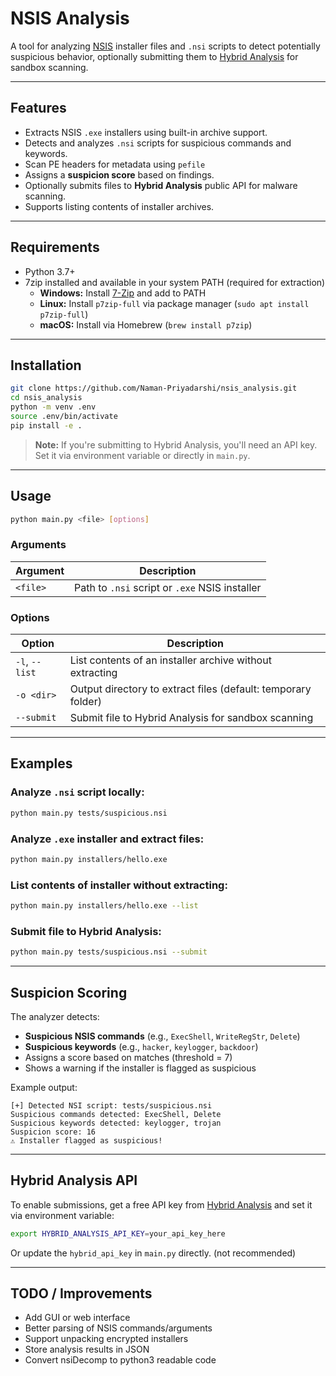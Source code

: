 # NSIS Analysis

A tool for analyzing [NSIS](https://nsis.sourceforge.io/) installer files and `.nsi` scripts to detect potentially suspicious behavior, optionally submitting them to [Hybrid Analysis](https://www.hybrid-analysis.com/) for sandbox scanning.

---

## Features

- Extracts NSIS `.exe` installers using built-in archive support.
- Detects and analyzes `.nsi` scripts for suspicious commands and keywords.
- Scan PE headers for metadata using `pefile`
- Assigns a **suspicion score** based on findings.
- Optionally submits files to **Hybrid Analysis** public API for malware scanning.
- Supports listing contents of installer archives.

---

## Requirements

- Python 3.7+
- 7zip installed and available in your system PATH (required for extraction)
  - **Windows:** Install [7-Zip](https://www.7-zip.org/) and add to PATH
  - **Linux:** Install `p7zip-full` via package manager (`sudo apt install p7zip-full`)
  - **macOS:** Install via Homebrew (`brew install p7zip`)

---

## Installation

```bash
git clone https://github.com/Naman-Priyadarshi/nsis_analysis.git
cd nsis_analysis
python -m venv .env
source .env/bin/activate
pip install -e .
```

> **Note:** If you're submitting to Hybrid Analysis, you'll need an API key. Set it via environment variable or directly in `main.py`.

---

## Usage

```bash
python main.py <file> [options]
```

### Arguments

| Argument | Description |
|----------|-------------|
| `<file>` | Path to `.nsi` script or `.exe` NSIS installer |

### Options

| Option            | Description |
|------------------|-------------|
| `-l`, `--list`   | List contents of an installer archive without extracting |
| `-o <dir>`       | Output directory to extract files (default: temporary folder) |
| `--submit`       | Submit file to Hybrid Analysis for sandbox scanning |

---

## Examples

### Analyze `.nsi` script locally:

```bash
python main.py tests/suspicious.nsi
```

### Analyze `.exe` installer and extract files:

```bash
python main.py installers/hello.exe
```

### List contents of installer without extracting:

```bash
python main.py installers/hello.exe --list
```

### Submit file to Hybrid Analysis:

```bash
python main.py tests/suspicious.nsi --submit
```

---

## Suspicion Scoring

The analyzer detects:

- **Suspicious NSIS commands** (e.g., `ExecShell`, `WriteRegStr`, `Delete`)
- **Suspicious keywords** (e.g., `hacker`, `keylogger`, `backdoor`)
- Assigns a score based on matches (threshold = 7)
- Shows a warning if the installer is flagged as suspicious

Example output:

```
[+] Detected NSI script: tests/suspicious.nsi
Suspicious commands detected: ExecShell, Delete
Suspicious keywords detected: keylogger, trojan
Suspicion score: 16
⚠️ Installer flagged as suspicious!
```

---

## Hybrid Analysis API

To enable submissions, get a free API key from [Hybrid Analysis](https://www.hybrid-analysis.com/) and set it via environment variable:

```bash
export HYBRID_ANALYSIS_API_KEY=your_api_key_here
```

Or update the `hybrid_api_key` in `main.py` directly. (not recommended)

---

## TODO / Improvements

- Add GUI or web interface
- Better parsing of NSIS commands/arguments
- Support unpacking encrypted installers
- Store analysis results in JSON
- Convert nsiDecomp to python3 readable code

